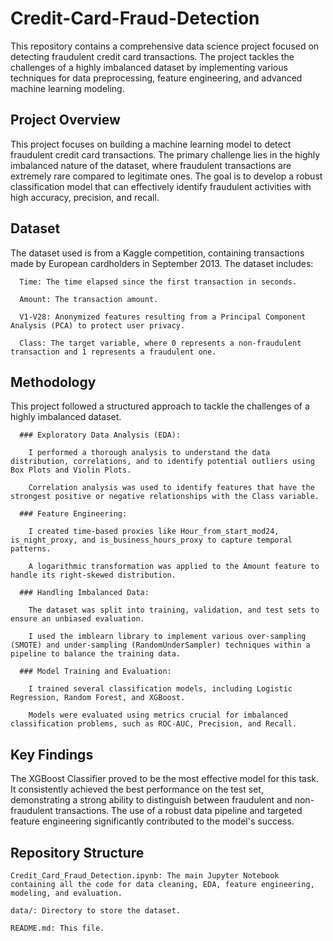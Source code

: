 # Credit-Card-Fraud-Detection
This repository contains a comprehensive data science project focused on detecting fraudulent credit card transactions. The project tackles the challenges of a highly imbalanced dataset by implementing various techniques for data preprocessing, feature engineering, and advanced machine learning modeling.
  ## Project Overview
This project focuses on building a machine learning model to detect fraudulent credit card transactions. The primary challenge lies in the highly imbalanced nature of the dataset, where fraudulent transactions are extremely rare compared to legitimate ones. The goal is to develop a robust classification model that can effectively identify fraudulent activities with high accuracy, precision, and recall.

  ## Dataset
The dataset used is from a Kaggle competition, containing transactions made by European cardholders in September 2013. The dataset includes:

      Time: The time elapsed since the first transaction in seconds.
      
      Amount: The transaction amount.
      
      V1-V28: Anonymized features resulting from a Principal Component Analysis (PCA) to protect user privacy.
      
      Class: The target variable, where 0 represents a non-fraudulent transaction and 1 represents a fraudulent one.

  ## Methodology
This project followed a structured approach to tackle the challenges of a highly imbalanced dataset.

      ### Exploratory Data Analysis (EDA):

        I performed a thorough analysis to understand the data distribution, correlations, and to identify potential outliers using Box Plots and Violin Plots.
        
        Correlation analysis was used to identify features that have the strongest positive or negative relationships with the Class variable.
        
      ### Feature Engineering:
        
        I created time-based proxies like Hour_from_start_mod24, is_night_proxy, and is_business_hours_proxy to capture temporal patterns.
        
        A logarithmic transformation was applied to the Amount feature to handle its right-skewed distribution.
        
      ### Handling Imbalanced Data:
        
        The dataset was split into training, validation, and test sets to ensure an unbiased evaluation.
        
        I used the imblearn library to implement various over-sampling (SMOTE) and under-sampling (RandomUnderSampler) techniques within a pipeline to balance the training data.
        
      ### Model Training and Evaluation:
        
        I trained several classification models, including Logistic Regression, Random Forest, and XGBoost.
        
        Models were evaluated using metrics crucial for imbalanced classification problems, such as ROC-AUC, Precision, and Recall.

  ## Key Findings
The XGBoost Classifier proved to be the most effective model for this task. It consistently achieved the best performance on the test set, demonstrating a strong ability to distinguish between fraudulent and non-fraudulent transactions. The use of a robust data pipeline and targeted feature engineering significantly contributed to the model's success.

  ## Repository Structure
    Credit_Card_Fraud_Detection.ipynb: The main Jupyter Notebook containing all the code for data cleaning, EDA, feature engineering, modeling, and evaluation.
    
    data/: Directory to store the dataset.
    
    README.md: This file.
    
